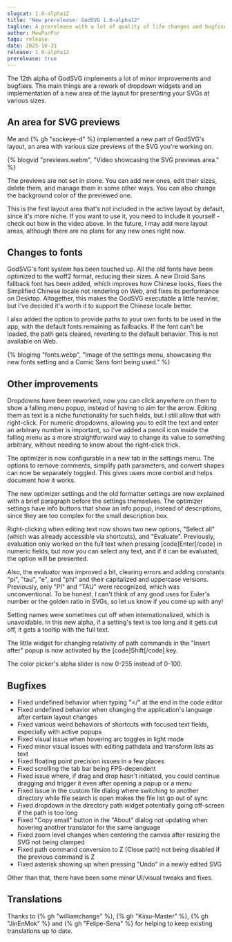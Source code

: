 ```yaml
---
slugcat: 1.0-alpha12
title: "New prerelease: GodSVG 1.0-alpha12"
tagline: A prerelease with a lot of quality of life changes and bugfixes. It also introduces a new optional layout area that previews your SVGs at various sizes.
author: MewPurPur
tags: release
date: 2025-10-31
release: 1.0-alpha12
prerelease: true
---
```


The 12th alpha of GodSVG implements a lot of minor improvements and bugfixes. The main things are a rework of dropdown widgets and an implementation of a new area of the layout for presenting your SVGs at various sizes.

## An area for SVG previews

Me and {% gh "sockeye-d" %} implemented a new part of GodSVG's layout, an area with various size previews of the SVG you're working on.

{% blogvid "previews.webm", "Video showcasing the SVG previews area." %}

The previews are not set in stone. You can add new ones, edit their sizes, delete them, and manage them in some other ways. You can also change the background color of the previewed one.

This is the first layout area that's not included in the active layout by default, since it's more niche. If you want to use it, you need to include it yourself - check out how in the video above. In the future, I may add more layout areas, although there are no plans for any new ones right now.

## Changes to fonts

GodSVG's font system has been touched up. All the old fonts have been optimized to the woff2 format, reducing their sizes. A new Droid Sans fallback font has been added, which improves how Chinese looks, fixes the Simplified Chinese locale not rendering on Web, and fixes its performance on Desktop. Altogether, this makes the GodSVG executable a little heavier, but I've decided it's worth it to support the Chinese locale better.

I also added the option to provide paths to your own fonts to be used in the app, with the default fonts remaining as fallbacks. If the font can't be loaded, the path gets cleared, reverting to the default behavior. This is not available on Web.

{% blogimg "fonts.webp", "Image of the settings menu, showcasing the new fonts setting and a Comic Sans font being used." %}

## Other improvements

Dropdowns have been reworked, now you can click anywhere on them to show a falling menu popup, instead of having to aim for the arrow. Editing them as text is a niche functionality for such fields, but I still allow that with right-click. For numeric dropdowns, allowing you to edit the text and enter an arbitrary number is important, so I've added a pencil icon inside the falling menu as a more straightforward way to change its value to something arbitrary, without needing to know about the right-click trick.

The optimizer is now configurable in a new tab in the settings menu. The options to remove comments, simplify path parameters, and convert shapes can now be separately toggled. This gives users more control and helps document how it works.

The new optimizer settings and the old formatter settings are now explained with a brief paragraph before the settings themselves. The optimizer settings have info buttons that show an info popup, instead of descriptions, since they are too complex for the small description box.

Right-clicking when editing text now shows two new options, "Select all" (which was already accessible via shortcuts), and "Evaluate". Previously, evaluation only worked on the full text when pressing [code]Enter[/code] in numeric fields, but now you can select any text, and if it can be evaluated, the option will be presented.

Also, the evaluator was improved a bit, clearing errors and adding constants "pi", "tau", "e", and "phi" and their capitalized and uppercase versions. Previously, only "PI" and "TAU" were recognized, which was unconventional. To be honest, I can't think of any good uses for Euler's number or the golden ratio in SVGs, so let us know if you come up with any!

Setting names were sometimes cut off when internationalized, which is unavoidable. In this new alpha, if a setting's text is too long and it gets cut off, it gets a tooltip with the full text.

The little widget for changing relativity of path commands in the "Insert after" popup is now activated by the [code]Shift[/code] key.

The color picker's alpha slider is now 0-255 instead of 0-100.

## Bugfixes

- Fixed undefined behavior when typing "</" at the end in the code editor
- Fixed undefined behavior when changing the application's language after certain layout changes
- Fixed various weird behaviors of shortcuts with focused text fields, especially with active popups
- Fixed visual issue when hovering arc toggles in light mode
- Fixed minor visual issues with editing pathdata and transform lists as text
- Fixed floating point precision issues in a few places
- Fixed scrolling the tab bar being FPS-dependent
- Fixed issue where, if drag and drop hasn't initiated, you could continue dragging and trigger it even after opening a popup or a menu
- Fixed issue in the custom file dialog where switching to another directory while file search is open makes the file list go out of sync
- Fixed dropdown in the directory path widget potentially going off-screen if the path is too long
- Fixed "Copy email" button in the "About" dialog not updating when hovering another translator for the same language
- Fixed zoom level changes when centering the canvas after resizing the SVG not being clamped
- Fixed path command conversion to Z (Close path) not being disabled if the previous command is Z
- Fixed asterisk showing up when pressing "Undo" in a newly edited SVG

Other than that, there have been some minor UI/visual tweaks and fixes.

## Translations

Thanks to {% gh "williamchange" %}, {% gh "Kiisu-Master" %}, {% gh "JinEnMok" %} and {% gh "Felipe-Sena" %} for helping to keep existing translations up to date.
